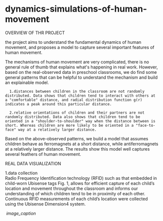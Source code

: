 # dynamics-simulations-of-human-movement
OVERVIEW OF THR PROJECT

the project aims to understand the fundamental dynamics of human movement, and proposes a model to capture several important features of human movement.

The mechanisms of human movement are very complicated, there is no general rule of thumb that explains what's happening in real work. However, based on the real-observed data in preschool classrooms, we do find some general patterns that can be helpful to understand the mechanism and build an explainable model.

      1.distances between children in the classroom are not randomly distributed. Data shows that children tend to interact with others at a "comfortable" distance, and radial distribution function g(r) indicates a peak around this particular distance.

      2.relative orientations of children and their partners are not randomly distributed. Data also shows that children tend to be oriented in a "shoulder-to-shoulder" way when the distance between is short. Whereas children are more likely to be oriented in a "face-to-face" way at a relatively larger distance.

Based on the above-observed patterns, we build a model that assumes children behave as ferromagnets at a short distance, while antiferromagnets at a relatively larger distance. The results show this model well captures several feathers of human movement.


REAL DATA VISUALIZATION

   1.data collection\
      Radio Frequency Identification technology (RFID) such as that embedded in child-worn Ubisense tags Fig. 1, allows for efficient capture of each           child’s location and movement throughout the classroom and informs our understanding of which children tend to be in proximity of each other.             Continuous RFID measurements of each child’s location were collected using the Ubisense Dimension4 system.
      
<p>
    <img src="./findings/" alt>
    <em>image_caption</em>
</p>
